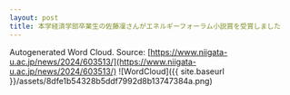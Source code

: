 ```yaml
---
layout: post
title: 本学経済学部卒業生の佐藤凜さんがエネルギーフォーラム小説賞を受賞しました
---
```

Autogenerated Word Cloud.
Source\: [https://www.niigata-u.ac.jp/news/2024/603513/](https://www.niigata-u.ac.jp/news/2024/603513/)
![WordCloud]({{ site.baseurl }}/assets/8dfe1b54328b5ddf7992d8b13747384a.png)